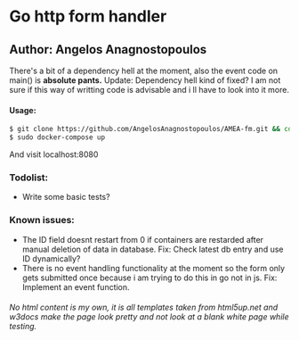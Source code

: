 # Go http form handler
## Author: Angelos Anagnostopoulos

There's a bit of a dependency hell at the moment, also the event code on main() is **absolute pants.**
Update: Dependency hell kind of fixed? I am not sure if this way of writting code is advisable and i ll have to look into it more.

#### Usage:
```zsh
$ git clone https://github.com/AngelosAnagnostopoulos/AMEA-fm.git && cd AMEA-fm
$ sudo docker-compose up
```
And visit localhost:8080

### Todolist:
- Write some basic tests?

### Known issues:
- The ID field doesnt restart from 0 if containers are restarded after manual deletion of data in database. Fix: Check latest db entry and use ID dynamically?
- There is no event handling functionality at the moment so the form only gets submitted once because i am trying to do this in go not in js. Fix: Implement an event function.

###### No html content is my own, it is all templates taken from html5up.net and w3docs make the page look pretty and not look at a blank white page while testing.

